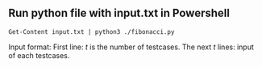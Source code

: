 ## Run python file with input.txt in Powershell

`Get-Content input.txt | python3 ./fibonacci.py`

Input format:
First line: $t$ is the number of testcases.
The next $t$ lines: input of each testcases.
